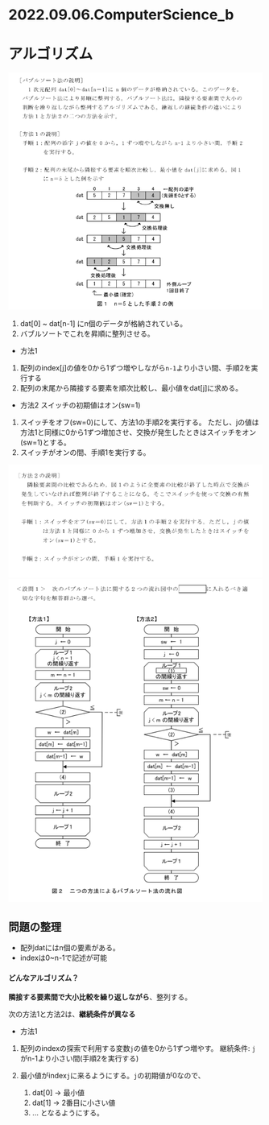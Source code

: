 # 2022.09.06.ComputerScience_b
# アルゴリズム
![](2022-09-06-13-59-55.png)
1. dat[0] ~ dat[n-1] にn個のデータが格納されている。
2. バブルソートでこれを昇順に整列させる。

- 方法1
1. 配列のindex[j]の値を0から1ずつ増やしながら`n-1`より小さい間、手順2を実行する
2. 配列の末尾から隣接する要素を順次比較し、最小値をdat[j]に求める。

- 方法2
スイッチの初期値はオン(sw=1)
1. スイッチをオフ(sw=0)にして、方法1の手順2を実行する。
ただし、jの値は方法1と同様に0から1ずつ増加させ、交換が発生したときはスイッチをオン(sw=1)とする。
2. スイッチがオンの間、手順1を実行する。

![](2022-09-06-14-00-12.png)
![](2022-09-06-14-01-55.png)


## 問題の整理
- 配列datにはn個の要素がある。
- indexは0~n-1で記述が可能

#### どんなアルゴリズム？
**隣接する要素間で大小比較を繰り返しながら**、整列する。

次の方法1と方法2は、**継続条件が異なる**
- 方法1
1. 配列のindexの探索で利用する変数`j`の値を0から1ずつ増やす。
継続条件: `j`がn-1より小さい間(手順2を実行する)

2. 最小値がindex`j`に来るようにする。`j`の初期値が0なので、
   1. dat[0] -> 最小値
   2. dat[1] -> 2番目に小さい値
   3. ...
となるようにする。
